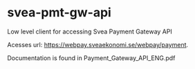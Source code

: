 # svea-pmt-gw-api
Low level client for accessing Svea Payment Gateway API

Acesses url: https://webpay.sveaekonomi.se/webpay/payment.

Documentation is found in Payment_Gateway_API_ENG.pdf